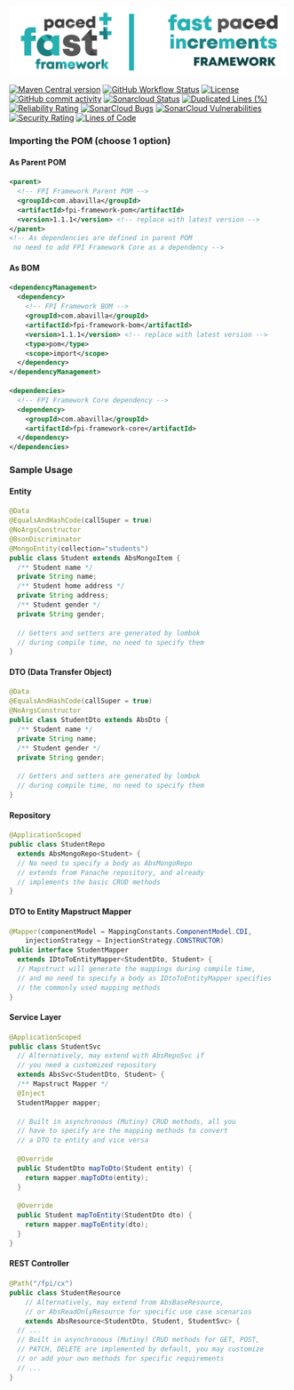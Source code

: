 <img src="banner.png" alt="FPI Framework" width="500"/>

[![Maven Central version](https://img.shields.io/maven-central/v/com.abavilla/fpi-framework?logo=apache-maven)](https://search.maven.org/artifact/com.abavilla/fpi-framework-core)
[![GitHub Workflow Status](https://img.shields.io/github/workflow/status/vincejv/fpi-framework/Maven%20Central%20deployment?label=CI/CD&logo=github)](https://github.com/vincejv/fpi-framework/actions?query=workflow%3A%22Maven+Central+deployment%22)
[![License](https://img.shields.io/github/license/vincejv/fpi-framework?logo=apache)](https://github.com/vincejv/fpi-framework/blob/main/LICENSE)
[![GitHub commit activity](https://img.shields.io/github/commit-activity/m/vincejv/fpi-framework?label=commits&logo=git)](https://github.com/vincejv/fpi-framework/pulse)
[![Sonarcloud Status](https://sonarcloud.io/api/project_badges/measure?project=vincejv_fpi-framework&metric=alert_status)](https://sonarcloud.io/dashboard?id=vincejv_fpi-framework)
[![Duplicated Lines (%)](https://sonarcloud.io/api/project_badges/measure?project=vincejv_fpi-framework&metric=duplicated_lines_density)](https://sonarcloud.io/dashboard?id=vincejv_fpi-framework)
[![Reliability Rating](https://sonarcloud.io/api/project_badges/measure?project=vincejv_fpi-framework&metric=reliability_rating)](https://sonarcloud.io/dashboard?id=vincejv_fpi-framework)
[![SonarCloud Bugs](https://sonarcloud.io/api/project_badges/measure?project=vincejv_fpi-framework&metric=bugs)](https://sonarcloud.io/component_measures/metric/reliability_rating/list?id=vincejv_fpi-framework)
[![SonarCloud Vulnerabilities](https://sonarcloud.io/api/project_badges/measure?project=vincejv_fpi-framework&metric=vulnerabilities)](https://sonarcloud.io/component_measures/metric/security_rating/list?id=vincejv_fpi-framework)
[![Security Rating](https://sonarcloud.io/api/project_badges/measure?project=vincejv_fpi-framework&metric=security_rating)](https://sonarcloud.io/dashboard?id=vincejv_fpi-framework)
[![Lines of Code](https://sonarcloud.io/api/project_badges/measure?project=vincejv_fpi-framework&metric=ncloc)](https://sonarcloud.io/dashboard?id=vincejv_fpi-framework)

### Importing the POM (choose 1 option)

#### As Parent POM
```xml
<parent>
  <!-- FPI Framework Parent POM -->
  <groupId>com.abavilla</groupId>
  <artifactId>fpi-framework-pom</artifactId>
  <version>1.1.1</version> <!-- replace with latest version -->
</parent>
<!-- As dependencies are defined in parent POM
 no need to add FPI Framework Core as a dependency -->
```

#### As BOM
```xml
<dependencyManagement>
  <dependency>
    <!-- FPI Framework BOM -->
    <groupId>com.abavilla</groupId>
    <artifactId>fpi-framework-bom</artifactId>
    <version>1.1.1</version> <!-- replace with latest version -->
    <type>pom</type>
    <scope>import</scope>
  </dependency>
</dependencyManagement>

<dependencies>
  <!-- FPI Framework Core dependency -->
  <dependency>
    <groupId>com.abavilla</groupId>
    <artifactId>fpi-framework-core</artifactId>
  </dependency>
</dependencies>
```

### Sample Usage
#### Entity
```java
@Data
@EqualsAndHashCode(callSuper = true)
@NoArgsConstructor
@BsonDiscriminator
@MongoEntity(collection="students")
public class Student extends AbsMongoItem {
  /** Student name */
  private String name;
  /** Student home address */
  private String address;
  /** Student gender */
  private String gender;

  // Getters and setters are generated by lombok
  // during compile time, no need to specify them
}
```

#### DTO (Data Transfer Object)
```java
@Data
@EqualsAndHashCode(callSuper = true)
@NoArgsConstructor
public class StudentDto extends AbsDto {
  /** Student name */
  private String name;
  /** Student gender */
  private String gender;
  
  // Getters and setters are generated by lombok
  // during compile time, no need to specify them
}
```

#### Repository
```java
@ApplicationScoped
public class StudentRepo 
  extends AbsMongoRepo<Student> {
  // No need to specify a body as AbsMongoRepo
  // extends from Panache repository, and already
  // implements the basic CRUD methods
}
```

#### DTO to Entity Mapstruct Mapper
```java
@Mapper(componentModel = MappingConstants.ComponentModel.CDI,
    injectionStrategy = InjectionStrategy.CONSTRUCTOR)
public interface StudentMapper 
  extends IDtoToEntityMapper<StudentDto, Student> {
  // Mapstruct will generate the mappings during compile time,
  // and mo need to specify a body as IDtoToEntityMapper specifies
  // the commonly used mapping methods
}
```

#### Service Layer
```java
@ApplicationScoped
public class StudentSvc
  // Alternatively, may extend with AbsRepoSvc if
  // you need a customized repository
  extends AbsSvc<StudentDto, Student> {
  /** Mapstruct Mapper */
  @Inject
  StudentMapper mapper;
  
  // Built in asynchronous (Mutiny) CRUD methods, all you 
  // have to specify are the mapping methods to convert
  // a DTO to entity and vice versa
  
  @Override
  public StudentDto mapToDto(Student entity) {
    return mapper.mapToDto(entity);
  }

  @Override
  public Student mapToEntity(StudentDto dto) {
    return mapper.mapToEntity(dto);
  }
}
```

#### REST Controller
```java
@Path("/fpi/cx")
public class StudentResource
    // Alternatively, may extend from AbsBaseResource,
    // or AbsReadOnlyResource for specific use case scenarios 
    extends AbsResource<StudentDto, Student, StudentSvc> {
  // ...
  // Built in asynchronous (Mutiny) CRUD methods for GET, POST,
  // PATCH, DELETE are implemented by default, you may customize
  // or add your own methods for specific requirements
  // ...
}
```
